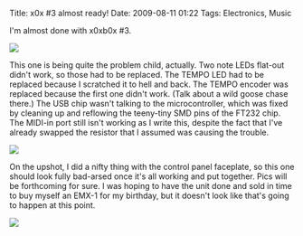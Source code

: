 Title: x0x #3 almost ready!
Date: 2009-08-11 01:22
Tags: Electronics, Music

I'm almost done with x0xb0x #3.

<a href="https://img.bityard.net/x0x/x0x3-1.JPG">
  <img src="https://img.bityard.net/x0x/x0x3-1_500.JPG">
</a>

This one is being quite the problem child, actually. Two note LEDs flat-out didn't work, so those had to be replaced. The TEMPO LED had to be replaced because I scratched it to hell and back. The TEMPO encoder was replaced because the first one didn't work. (Talk about a wild goose chase there.) The USB chip wasn't talking to the microcontroller, which was fixed by cleaning up and reflowing the teeny-tiny SMD pins of the FT232 chip. The MIDI-in port still isn't working as I write this, despite the fact that I've already swapped the resistor that I assumed was causing the trouble.

<a href="https://img.bityard.net/x0x/x0x3-2.JPG">
  <img src="https://img.bityard.net/x0x/x0x3-2_500.JPG">
</a>

On the upshot, I did a nifty thing with the control panel faceplate, so this one should look fully bad-arsed once it's all working and put together. Pics will be forthcoming for sure. I was hoping to have the unit done and sold in time to buy myself an EMX-1 for my birthday, but it doesn't look like that's going to happen at this point.

<a href="https://img.bityard.net/x0x/x0x3-3.JPG">
  <img src="https://img.bityard.net/x0x/x0x3-3_500.JPG">
</a>

